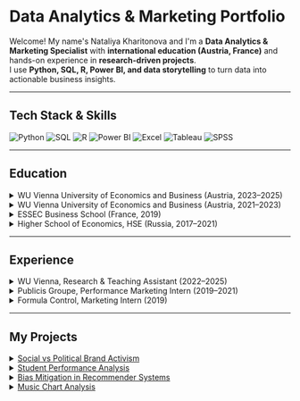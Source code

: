 # Data Analytics & Marketing Portfolio

Welcome! My name's Nataliya Kharitonova and I'm a **Data Analytics & Marketing Specialist** with **international education (Austria, France)** and hands-on experience in **research-driven projects**.  
I use **Python, SQL, R, Power BI, and data storytelling** to turn data into actionable business insights.  

---

## Tech Stack & Skills

![Python](https://img.shields.io/badge/Python-brightgreen)
![SQL](https://img.shields.io/badge/SQL-blue)
![R](https://img.shields.io/badge/R-lightblue)
![Power BI](https://img.shields.io/badge/PowerBI-yellow)
![Excel](https://img.shields.io/badge/Excel-green)
![Tableau](https://img.shields.io/badge/Tableau-orange)
![SPSS](https://img.shields.io/badge/SPSS-purple)

---

## Education

<details>
<summary>WU Vienna University of Economics and Business (Austria, 2023–2025)</summary>

**Master in Digital Economy**  
Courses: Data Management & Analytics, IT Law, Digital Markets & Strategies
</details>

<details>
<summary>WU Vienna University of Economics and Business (Austria, 2021–2023)</summary>

**Master in Marketing (with honors)**  
Courses: AI in Consumer Experience, Data Storytelling, Marketing Analytics
</details>

<details>
<summary>ESSEC Business School (France, 2019)</summary>

**Exchange Programme “Global BBA”**  
Course: Management of Commercial Action Plan
</details>

<details>
<summary>Higher School of Economics, HSE (Russia, 2017–2021)</summary>

**Bachelor in Marketing & PR (with honors)**  
Courses: SPSS, Research Seminars, Qualitative Research
</details>

---

## Experience

<details>
<summary>WU Vienna, Research & Teaching Assistant (2022–2025)</summary>

- Led analytics in 5+ research projects: survey design, data processing, visualization, storytelling  
- Content analysis of 2,500+ media articles on AI (Python, Power BI)  
- Designed and analyzed a 10,000+ respondent survey on AI perception (Excel, storytelling)  
- Feature extraction for video ads (Python) → confirmed impact of tempo/color on ROI
</details>

<details>
<summary>Publicis Groupe, Performance Marketing Intern (2019–2021)</summary>

- Managed 100+ campaigns for Samsung  
- Improved 75% of campaigns to exceed KPIs by 10%  
- Prepared reports and strategic recommendations
</details>

<details>
<summary>Formula Control, Marketing Intern (2019)</summary>

- Brought 2 major clients (including Puma)  
- Conducted performance analytics and prepared presentations
</details>

---
## My Projects

<details>
<summary><a href="./project_social_media/README.md">Social vs Political Brand Activism</a></summary>

Analysis of ~103k tweets to examine social media engagement depending on CSA topic.  

**Tech & Methods:**  
- **Languages/Tools:** R, Twitter API  
- **Methods:** Negative Binomial Regression, Multinomial Logistic Regression, Semantic Analysis, Data Preprocessing, Data Visualization  
- **Data:** 103,000 tweets from 87 brands, 2021  

</details>

<details>
<summary><a href="./project_student_performance/README.md">Student Performance Analysis</a></summary>

Analysis of student academic performance to identify key factors influencing grades and higher education intentions.  

**Tech & Methods:**  
- **Languages/Tools:** Python, Pandas, Scikit-learn, Matplotlib, Seaborn  
- **Methods:** Clustering (K-Means), Regression (Linear, LASSO, Random Forest), Classification (Logistic Regression, Decision Tree, Random Forest)  
- **Data:** Student Performance Dataset (Portuguese schools, Mathematics & Portuguese subjects, UCI ML Repository)  

</details>
<details>
<summary><a href="./project_bias/README.md">Bias Mitigation in Recommender Systems</a></summary>

Replication and extension of Lesota et al.’s study on popularity bias in music recommendation algorithms, with evaluation of bias mitigation techniques and generalizability to the Book-Crossing dataset.

**Tech & Methods:**  
- **Languages/Tools:** Python, Pandas, Scikit-learn, NumPy, Matplotlib, Seaborn  
- **Methods:** Recommender Systems (RAND, POP, ItemKNN, ALS, BPR, VAE, SLIM), Bias Mitigation (Inverse-Popularity Sampling, Popularity-Weighted Loss, Popularity-Penalized Similarity), Evaluation Metrics (NDCG@10, KL Divergence, Kendall’s τ)  
- **Data:** LFM-2b Dataset (Last.fm), Book-Crossing Dataset (CC0 Public Domain)

</details>

<details>
<summary><a href="./Project_howYourSongBecomeABit/README.md">Music Chart Analysis</a></summary>

Analysis of top chart songs from 2015 to 2021 in Australia, Italy, and the USA to understand which features make songs successful and how they survive over time.  

**Tech & Methods:**  
- **Languages/Tools:** R, Pandas, NumPy, Matplotlib, Seaborn  
- **Methods:** Data Analysis, Logarithmic Regression, Fixed Effects Regression, T-tests, ANOVA, Data Visualization (Boxplots, Radar Plots, Density Plots)  
- **Data:** Top 200 charts from Australia, Italy, USA (2015–2021)

</details>


